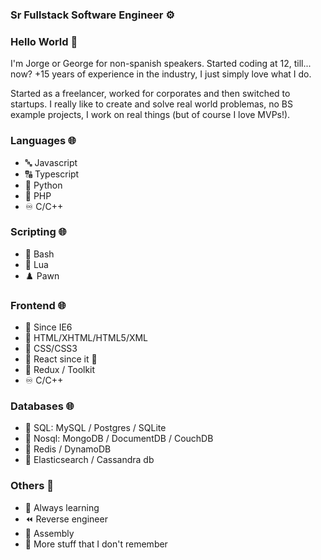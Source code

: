 ### Sr Fullstack Software Engineer ⚙️

### Hello World 👋

I'm Jorge or George for non-spanish speakers. Started coding at 12, till... now? +15 years of experience in the industry, I just simply love what I do.

Started as a freelancer, worked for corporates and then switched to startups. I really like to create and solve real world problemas, no BS example projects, I work on real things (but of course I love MVPs!).

### Languages 🌐

- 🔤 Javascript
- 🔠 Typescript
- 🐍 Python
- 🐘 PHP
- ♾️ C/C++

### Scripting 🌐
- 📜 Bash
- 🔵 Lua
- ♟️ Pawn

### Frontend 🌐

- 🥷 Since IE6
- 📄 HTML/XHTML/HTML5/XML
- 🎨 CSS/CSS3
- 🐍 React since it 🌱
- 🐘 Redux / Toolkit
- ♾️ C/C++

### Databases 🌐
- 💾 SQL: MySQL / Postgres / SQLite
- 🔀 Nosql: MongoDB / DocumentDB / CouchDB
- 🚀 Redis / DynamoDB
- 🔎 Elasticsearch / Cassandra db

### Others 🔀
- 🌱 Always learning
- ⏪ Reverse engineer
- 🔂 Assembly
- 🤯 More stuff that I don't remember

<!--
**zo0r/zo0r** is a ✨ _special_ ✨ repository because its `README.md` (this file) appears on your GitHub profile.

Here are some ideas to get you started:

- 🔭 I’m currently working on ...
- 🌱 I’m currently learning ...
- 👯 I’m looking to collaborate on ...
- 🤔 I’m looking for help with ...
- 💬 Ask me about ...
- 📫 How to reach me: ...
- 😄 Pronouns: ...
- ⚡ Fun fact: ...
-->
